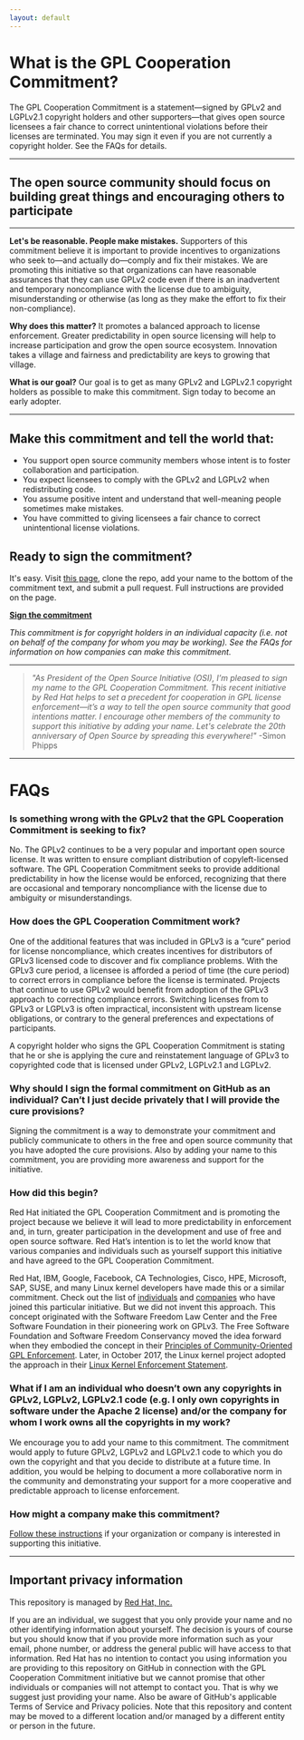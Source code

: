 ```yaml
---
layout: default
---
```


# What is the GPL Cooperation Commitment?

The GPL Cooperation Commitment is a statement―signed by GPLv2 and LGPLv2.1 copyright holders and other supporters―that gives open source licensees a fair chance to correct unintentional violations before their licenses are terminated. You may sign it even if you are not currently a copyright holder. See the FAQs for details. 

---
  
## The open source community should focus on building great things and encouraging others to participate
  
---

**Let's be reasonable. People make mistakes.** 
Supporters of this commitment believe it is important to provide incentives to organizations who seek to―and actually do―comply and fix their mistakes. We are promoting this initiative so that organizations can have reasonable assurances that they can use GPLv2 code even if there is an inadvertent and temporary noncompliance with the license due to ambiguity, misunderstanding or otherwise  (as long as they make the effort to fix their non-compliance). 

**Why does this matter?** 
It promotes a balanced approach to license enforcement. Greater predictability in open source licensing will help to increase participation and grow the open source ecosystem. Innovation takes a village and fairness and predictability are keys to growing that village. 

**What is our goal?** 
Our goal is to get as many GPLv2 and LGPLv2.1 copyright holders as possible to make this commitment. Sign today to become an early adopter. 

---
  
## Make this commitment and tell the world that:

* You support open source community members whose intent is to foster collaboration and participation.
* You expect licensees to comply with the GPLv2 and LGPLv2 when redistributing code.
* You assume positive intent and understand that well-meaning people sometimes make mistakes.
* You have committed to giving licensees a fair chance to correct unintentional license violations.
  

## Ready to sign the commitment?

It's easy. Visit [this page](https://github.com/gplcc/gplcc/blob/master/Individual/README-INDIVIDUAL.md), clone the repo, add your name to the bottom of the commitment text, and submit a pull request. Full instructions are provided on the page. 

**[Sign the commitment](https://github.com/gplcc/gplcc/blob/master/Individual/README-INDIVIDUAL.md)**

_This commitment is for copyright holders in an individual capacity (i.e. not on behalf of the company for whom you may be working). See the FAQs for information on how companies can make this commitment._
  
---

> _"As President of the Open Source Initiative (OSI), I’m pleased to sign my name to the GPL Cooperation Commitment. This  recent initiative by Red Hat helps to set a precedent for cooperation in GPL license enforcement―it’s a way to tell the open source community that good intentions matter. I encourage other members of the community to support this initiative by adding your name. Let's celebrate the 20th anniversary of Open Source by spreading this everywhere!"_  -Simon Phipps

---

# FAQs

### Is something wrong with the GPLv2 that the GPL Cooperation Commitment is seeking to fix?

No. The GPLv2 continues to be a very popular and important open source license. It was written to ensure compliant distribution of copyleft-licensed software. The GPL Cooperation Commitment seeks to provide additional predictability in how the license would be enforced, recognizing that there are occasional and temporary noncompliance with the license due to ambiguity or misunderstandings.

### How does the GPL Cooperation Commitment work?

One of the additional features that was included in GPLv3 is a “cure” period for license noncompliance, which creates incentives for distributors of GPLv3 licensed code to discover and fix compliance problems. With the GPLv3 cure period, a licensee is afforded a period of time (the cure period) to correct errors in compliance before the license is terminated.  Projects that continue to use GPLv2 would benefit from adoption of the GPLv3 approach to correcting compliance errors. Switching licenses from to GPLv3 or LGPLv3 is often impractical, inconsistent with upstream license obligations, or contrary to the general preferences and expectations of participants. 

A copyright holder who signs the GPL Cooperation Commitment is stating that he or she is applying the cure and reinstatement language of GPLv3 to copyrighted code that is licensed under GPLv2, LGPLv2.1 and LGPLv2. 

### Why should I sign the formal commitment on GitHub as an individual? Can’t I just decide privately that I will provide the cure provisions?

Signing the commitment is a way to demonstrate your commitment and publicly communicate to others in the free and open source community that you have adopted the cure provisions. Also by adding your name to this commitment, you are providing more awareness and support for the initiative.  

### How did this begin?

Red Hat initiated the GPL Cooperation Commitment and is promoting the project because we believe it will lead to more predictability in enforcement and, in turn, greater participation in the development and use of free and open source software. Red Hat’s intention is to let the world know that various companies and individuals such as yourself support this initiative and have agreed to the GPL Cooperation Commitment.

Red Hat, IBM, Google, Facebook, CA Technologies, Cisco, HPE, Microsoft, SAP, SUSE, and many Linux kernel developers have made this or a similar commitment. Check out the list of [individuals](https://github.com/gplcc/gplcc/blob/master/Individual/README-INDIVIDUAL.md) and [companies](https://github.com/gplcc/gplcc/blob/96192bc752b4cb347c60346ca38da0111b30c4da/Company/Company-List.md) who have joined this particular initiative. But we did not invent this approach.  This concept originated with the Software Freedom Law Center and the Free Software Foundation in their pioneering work on GPLv3.  The Free Software Foundation and Software Freedom Conservancy moved the idea forward when they embodied the concept in their [Principles of Community-Oriented GPL Enforcement](https://www.fsf.org/licensing/enforcement-principles). Later, in October 2017, the Linux kernel project adopted the approach in their [Linux Kernel Enforcement Statement](https://git.kernel.org/pub/scm/linux/kernel/git/torvalds/linux.git/tree/Documentation/process/kernel-enforcement-statement.rst). 


### What if I am an individual who doesn’t own any copyrights in GPLv2, LGPLv2, LGPLv2.1 code (e.g. I only own copyrights in software under the Apache 2 license) and/or the company for whom I work owns all the copyrights in my work?

We encourage you to add your name to this commitment. The commitment would apply to future GPLv2, LGPLv2 and LGPLv2.1 code to which you do own the copyright and that you decide to distribute at a future time. In addition, you would be helping to document a more collaborative norm in the community and demonstrating your support for a more cooperative and predictable approach to license enforcement.  

### How might a company make this commitment?

[Follow these instructions](https://github.com/gplcc/gplcc/blob/master/Company/README-COMPANY.md) if your organization or company is interested in supporting this initiative.

---

## Important privacy information

This repository is managed by [Red Hat, Inc.](https://redhat.com) 

If you are an individual, we suggest that you only provide your name and no other identifying information about yourself. The decision is yours of course but you should know that if you provide more information such as your email, phone number, or address the general public will have access to that information. Red Hat has no intention to contact you using information you are providing to this repository on GitHub in connection with the GPL Cooperation Commitment initiative but we cannot promise that other individuals or companies will not attempt to contact you. That is why we suggest just providing your name. Also be aware of GitHub's applicable Terms of Service and Privacy policies. Note that this repository and content may be moved to a different location and/or managed by a different entity or person in the future.  
